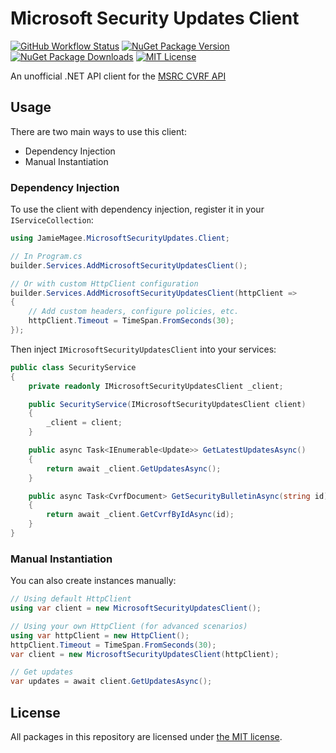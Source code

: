 # Microsoft Security Updates Client

[![GitHub Workflow Status](https://img.shields.io/github/actions/workflow/status/JamieMagee/MicrosoftSecurityUpdates/build.yml?branch=main&style=for-the-badge)](https://github.com/JamieMagee/MicrosoftSecurityUpdates/actions/workflows/build.yml?query=branch%3Amain)
[![NuGet Package Version](https://img.shields.io/nuget/v/JamieMagee.MicrosoftSecurityUpdates.Client?style=for-the-badge)](https://www.nuget.org/packages/JamieMagee.MicrosoftSecurityUpdates.Client/)
[![NuGet Package Downloads](https://img.shields.io/nuget/dt/JamieMagee.MicrosoftSecurityUpdates.Client?style=for-the-badge)](https://www.nuget.org/packages/JamieMagee.MicrosoftSecurityUpdates.Client/)
[![MIT License](https://img.shields.io/github/license/JamieMagee/MicrosoftSecurityUpdates?style=for-the-badge)](https://github.com/JamieMagee/MicrosoftSecurityUpdates/blob/main/LICENSE.md)

An unofficial .NET API client for the [MSRC CVRF API][1]

## Usage

There are two main ways to use this client:

- Dependency Injection
- Manual Instantiation

### Dependency Injection

To use the client with dependency injection, register it in your `IServiceCollection`:

```csharp
using JamieMagee.MicrosoftSecurityUpdates.Client;

// In Program.cs
builder.Services.AddMicrosoftSecurityUpdatesClient();

// Or with custom HttpClient configuration
builder.Services.AddMicrosoftSecurityUpdatesClient(httpClient =>
{
    // Add custom headers, configure policies, etc.
    httpClient.Timeout = TimeSpan.FromSeconds(30);
});
```

Then inject `IMicrosoftSecurityUpdatesClient` into your services:

```csharp
public class SecurityService
{
    private readonly IMicrosoftSecurityUpdatesClient _client;

    public SecurityService(IMicrosoftSecurityUpdatesClient client)
    {
        _client = client;
    }

    public async Task<IEnumerable<Update>> GetLatestUpdatesAsync()
    {
        return await _client.GetUpdatesAsync();
    }

    public async Task<CvrfDocument> GetSecurityBulletinAsync(string id)
    {
        return await _client.GetCvrfByIdAsync(id);
    }
}
```

### Manual Instantiation

You can also create instances manually:

```csharp
// Using default HttpClient
using var client = new MicrosoftSecurityUpdatesClient();

// Using your own HttpClient (for advanced scenarios)
using var httpClient = new HttpClient();
httpClient.Timeout = TimeSpan.FromSeconds(30);
var client = new MicrosoftSecurityUpdatesClient(httpClient);

// Get updates
var updates = await client.GetUpdatesAsync();
```

## License

All packages in this repository are licensed under [the MIT license](https://opensource.org/licenses/MIT).

[1]: https://msrc.microsoft.com/update-guide
